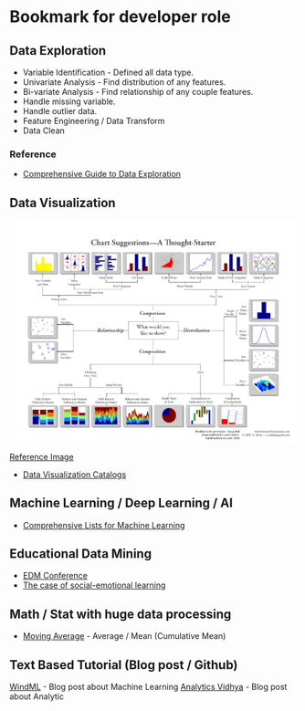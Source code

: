 # Bookmark for developer role

## Data Exploration

* Variable Identification - Defined all data type.
* Univariate Analysis - Find distribution of any features.
* Bi-variate Analysis - Find relationship of any couple features.
* Handle missing variable.
* Handle outlier data.
* Feature Engineering / Data Transform
* Data Clean

### Reference

* [Comprehensive Guide to Data Exploration](https://www.analyticsvidhya.com/blog/2016/01/guide-data-exploration/)

## Data Visualization

![GitHub Logo](../images/chart-suggestion.jpg)

[Reference Image](https://apandre.wordpress.com/dataviews/choiceofchart/)

* [Data Visualization Catalogs](https://datavizcatalogue.com/index.html)

## Machine Learning / Deep Learning / AI

* [Comprehensive Lists for Machine Learning](https://github.com/TarrySingh/Artificial-Intelligence-Deep-Learning-Machine-Learning-Tutorials)

## Educational Data Mining

* [EDM Conference](http://educationaldatamining.org/)
* [The case of social-emotional learning](https://slejournal.springeropen.com/articles/10.1186/s40561-016-0040-4)

## Math / Stat with huge data processing

* [Moving Average](https://en.wikipedia.org/wiki/Moving_average) - Average / Mean (Cumulative Mean)

## Text Based Tutorial (Blog post / Github)

[WindML](http://www.wildml.com/) - Blog post about Machine Learning
[Analytics Vidhya](https://www.analyticsvidhya.com/) - Blog post about Analytic